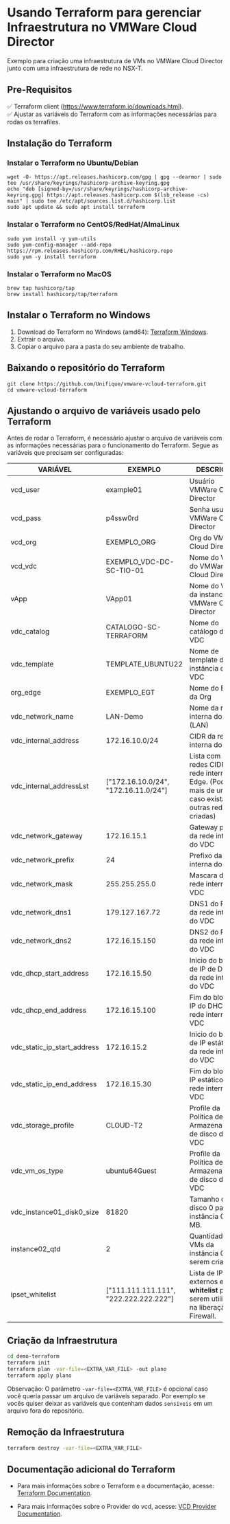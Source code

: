# Usando Terraform para gerenciar Infraestrutura no VMWare Cloud Director

Exemplo para criação uma infraestrutura de VMs no VMWare Cloud Director junto com uma infraestrutura de rede no NSX-T.

## Pre-Requisitos

:white_check_mark: Terraform client (https://www.terraform.io/downloads.html).  
:white_check_mark: Ajustar as variáveis do Terraform com as informações necessárias para rodas os terrafiles.

## Instalação do Terraform

### Instalar o Terraform no Ubuntu/Debian

```
wget -O- https://apt.releases.hashicorp.com/gpg | gpg --dearmor | sudo tee /usr/share/keyrings/hashicorp-archive-keyring.gpg
echo "deb [signed-by=/usr/share/keyrings/hashicorp-archive-keyring.gpg] https://apt.releases.hashicorp.com $(lsb_release -cs) main" | sudo tee /etc/apt/sources.list.d/hashicorp.list
sudo apt update && sudo apt install terraform
```

### Instalar o Terraform no CentOS/RedHat/AlmaLinux
```
sudo yum install -y yum-utils
sudo yum-config-manager --add-repo https://rpm.releases.hashicorp.com/RHEL/hashicorp.repo
sudo yum -y install terraform
```

### Instalar o Terraform no MacOS
```
brew tap hashicorp/tap
brew install hashicorp/tap/terraform
```

## Instalar o Terraform no Windows

1. Download do Terraform no Windows (amd64): [Terraform Windows](https://releases.hashicorp.com/terraform/1.2.7/terraform_1.2.7_windows_amd64.zip).
2. Extrair o arquivo.
3. Copiar o arquivo para a pasta do seu ambiente de trabalho.

## Baixando o repositório do Terraform

```
git clone https://github.com/Unifique/vmware-vcloud-terraform.git
cd vmware-vcloud-terraform
```

## Ajustando o arquivo de variáveis usado pelo Terraform

Antes de rodar o Terraform, é necessário ajustar o arquivo de variáveis com as informações necessárias para o funcionamento do Terraform.
Segue as variáveis que precisam ser configuradas:

|VARIÁVEL|EXEMPLO|DESCRIÇÃO|
|--|--|--|
|vcd_user|example01|Usuário VMWare Cloud Director|
|vcd_pass|p4ssw0rd|Senha usuário VMWare Cloud Director|
|vcd_org|EXEMPLO_ORG|Org do VMWare Cloud Director|
|vcd_vdc|EXEMPLO_VDC-DC-SC-TIO-01|Nome do VDC do VMWare Cloud Director|
|vApp|VApp01|Nome do VApp da instancia do VMWare Cloud Director|
|vdc_catalog|CATALOGO-SC-TERRAFORM|Nome do catálogo do VDC|
|vdc_template|TEMPLATE_UBUNTU22|Nome de template da instância do VDC|
|org_edge|EXEMPLO_EGT|Nome do Edge da Org|
|vdc_network_name|LAN-Demo|Nome da rede interna do VDC (LAN)|
|vdc_internal_address|172.16.10.0/24|CIDR da rede interna do Edge|
|vdc_internal_addressLst|["172.16.10.0/24", "172.16.11.0/24"]|Lista com as redes CIDR da rede interna do Edge. (Pode ter mais de uma caso existam outras rede criadas)|
|vdc_network_gateway|172.16.15.1|Gateway padrão da rede interna do VDC|
|vdc_network_prefix|24|Prefixo da rede interna do VDC|
|vdc_network_mask|255.255.255.0|Mascara da rede interna do VDC|
|vdc_network_dns1|179.127.167.72|DNS1 do POOL da rede interna do VDC|
|vdc_network_dns2|172.16.15.150|DNS2 do POOL da rede interna do VDC|
|vdc_dhcp_start_address|172.16.15.50|Inicio do bloco de IP de DHCP da rede interna do VDC|
|vdc_dhcp_end_address|172.16.15.100|Fim do bloco de IP do DHCP da rede interna do VDC|
|vdc_static_ip_start_address|172.16.15.2|Inicio do bloco de IP estático da rede interna do VDC|
|vdc_static_ip_end_address|172.16.15.30|Fim do bloco de IP estático da rede interna do VDC|
|vdc_storage_profile|CLOUD-T2|Profile da Política de Armazenamento de disco do VDC|
|vdc_vm_os_type|ubuntu64Guest|Profile da Política de Armazenamento de disco do VDC|
|vdc_instance01_disk0_size|81820|Tamanho do disco 0 para a instância 02 em MB.|
|instance02_qtd|2|Quantidade de VMs da instância 02 a serem criadas."|
|ipset_whitelist|["111.111.111.111", "222.222.222.222"]|Lista de IPs externos em **whitelist** para serem utilizados na liberação do Firewall.|

## Criação da Infraestrutura

```bash
cd demo-terraform
terraform init
terraform plan -var-file=<EXTRA_VAR_FILE> -out plano
terraform apply plano
```

Observação: O parâmetro `-var-file=<EXTRA_VAR_FILE>` é opcional caso você queria passar um arquivo de variáveis separado. Por exemplo se vocês quiser deixar as variáveis que contenham dados `sensíveis` em um arquivo fora do repositório.

## Remoção da Infraestrutura

```bash
terraform destroy -var-file=<EXTRA_VAR_FILE>
```

## Documentação adicional do Terraform

* Para mais informações sobre o Terraform e a documentação, acesse: [Terraform Documentation](https://www.terraform.io/docs/).

* Para mais informações sobre o Provider do vcd, acesse: [VCD Provider Documentation](https://registry.terraform.io/providers/vmware/vcd/latest).